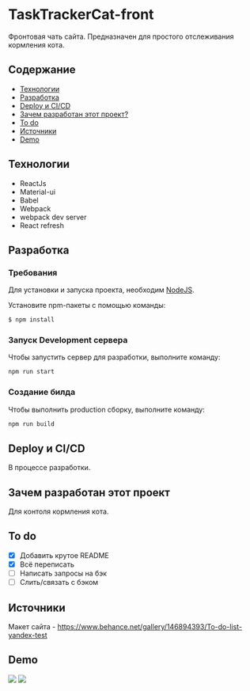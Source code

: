 # TaskTrackerCat-front

Фронтовая чать сайта. Предназначен для простого отслеживания кормления кота.

## Содержание
- [Технологии](#технологии)
- [Разработка](#разработка)
- [Deploy и CI/CD](#deploy-и-ci/cd)
- [Зачем разработан этот проект?](#зачем-разработан-этот-проект)
- [To do](#to-do)
- [Источники](#источники)
- [Demo](#demo)

## Технологии
- ReactJs
- Material-ui
- Babel
- Webpack
- webpack dev server
- React refresh

## Разработка

### Требования
Для установки и запуска проекта, необходим [NodeJS](https://nodejs.org/).

Установите npm-пакеты с помощью команды:
```sh
$ npm install 
```

### Запуск Development сервера
Чтобы запустить сервер для разработки, выполните команду:
```sh
npm run start
```

### Создание билда
Чтобы выполнить production сборку, выполните команду: 
```sh
npm run build
```

## Deploy и CI/CD
В процессе разработки.

## Зачем разработан этот проект
Для контоля кормления кота.

## To do
- [x] Добавить крутое README
- [x] Всё переписать
- [ ] Написать запросы на бэк
- [ ] Слить/связать с бэком

## Источники
Макет сайта -  https://www.behance.net/gallery/146894393/To-do-list-yandex-test

## Demo

![](https://github.com/Alexandrjob/TaskTrackerCat-front/blob/main/.github/assets/lobby.png?raw=true)
![](https://github.com/Alexandrjob/TaskTrackerCat-front/blob/main/.github/assets/mainpage.png?raw=true)
